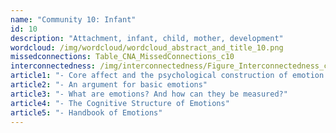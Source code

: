 ```yaml
---
name: "Community 10: Infant"
id: 10
description: "Attachment, infant, child, mother, development"
wordcloud: /img/wordcloud/wordcloud_abstract_and_title_10.png
missedconnections: Table_CNA_MissedConnections_c10
interconnectedness: /img/interconnectedness/Figure_Interconnectedness_c10.png
article1: "- Core affect and the psychological construction of emotion."
article2: "- An argument for basic emotions"
article3: "- What are emotions? And how can they be measured?"
article4: "- The Cognitive Structure of Emotions"
article5: "- Handbook of Emotions"
---
```

